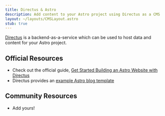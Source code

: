```yaml
---
title: Directus & Astro
description: Add content to your Astro project using Directus as a CMS
layout: ~/layouts/CMSLayout.astro
stub: true
---
```


[Directus](https://directus.io/) is a backend-as-a-service which can be used to host data and content for your Astro project.

## Official Resources
- Check out the official guide, [Get Started Building an Astro Website with Directus](https://directus.io/guides/get-started-building-an-astro-website-with-directus/)
- Directus provides an [example Astro blog template](https://github.com/directus/examples/tree/main/astro)

## Community Resources 

- Add yours!
